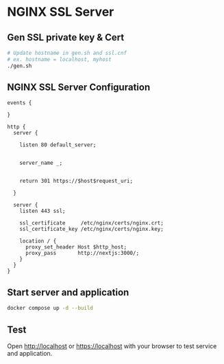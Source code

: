 # NGINX SSL Server

## Gen SSL private key & Cert 
``` bash
# Update hostname in gen.sh and ssl.cnf
# ex. hostname = localhost, myhost
./gen.sh
```

## NGINX SSL Server Configuration

``` nginx
events {

}

http {
  server {

    listen 80 default_server;


    server_name _;


    return 301 https://$host$request_uri;

  }

  server {
    listen 443 ssl;

    ssl_certificate     /etc/nginx/certs/nginx.crt;
    ssl_certificate_key /etc/nginx/certs/nginx.key;

    location / {
      proxy_set_header Host $http_host;
      proxy_pass       http://nextjs:3000/;
    }
  }
}

```

## Start server and application

``` bash
docker compose up -d --build
```

## Test

Open [http://localhost](http://localhost) or [https://localhost](https://localhost) with your browser to test service and application.